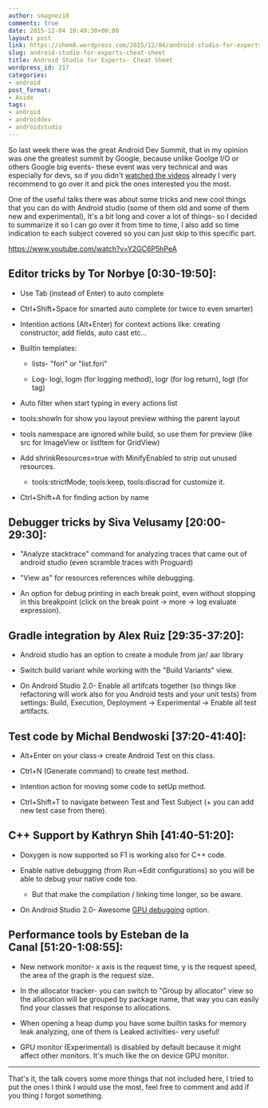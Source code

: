 ```yaml
---
author: smagnezi8
comments: true
date: 2015-12-04 10:49:30+00:00
layout: post
link: https://shem8.wordpress.com/2015/12/04/android-studio-for-experts-cheat-sheet/
slug: android-studio-for-experts-cheat-sheet
title: Android Studio for Experts- Cheat Sheet
wordpress_id: 217
categories:
- android
post_format:
- Aside
tags:
- android
- androiddev
- androidstudio
---
```


So last week there was the great Android Dev Summit, that in my opinion was one the greatest summit by Google, because unlike Goolge I/O or others Google big events- these event was very technical and was especially for devs, so if you didn't [watched the videos](https://www.youtube.com/playlist?list=PLWz5rJ2EKKc_Tt7q77qwyKRgytF1RzRx8) already I very recommend to go over it and pick the ones interested you the most.

One of the useful talks there was about some tricks and new cool things that you can do with Android studio (some of them old and some of them new and experimental), It's a bit long and cover a lot of things- so I decided to summarize it so I can go over it from time to time, I also add so time indication to each subject covered so you can just skip to this specific part.

https://www.youtube.com/watch?v=Y2GC6P5hPeA


## Editor tricks by Tor Norbye [0:30-19:50]:





	
  * Use Tab (instead of Enter) to auto complete

	
  * Ctrl+Shift+Space for smarted auto complete (or twice to even smarter)

	
  * Intention actions (Alt+Enter) for context actions like: creating constructor, add fields, auto cast etc...

	
  * Builtin templates:

	
    * lists- "fori" or "list.fori"

	
    * Log- logi, logm (for logging method), logr (for log return), logt (for tag)




	
  * Auto filter when start typing in every actions list

	
  * tools:showIn for show you layout preview withing the parent layout

	
  * tools namespace are ignored while build, so use them for preview (like src for ImageView or listItem for GridView)

	
  * Add shrinkResources=true with MinifyEnabled to strip out unused resources.

	
    * tools:strictMode, tools:keep, tools:discrad for customize it.




	
  * Ctrl+Shift+A for finding action by name




## Debugger tricks by Siva Velusamy [20:00-29:30]:





	
  * "Analyze stacktrace" command for analyzing traces that came out of android studio (even scramble traces with Proguard)

	
  * "View as" for resources references while debugging.

	
  * An option for debug printing in each break point, even without stopping in this breakpoint (click on the break point -> more -> log evaluate expression).




## Gradle integration by Alex Ruiz [29:35-37:20]:





	
  * Android studio has an option to create a module from jar/ aar library

	
  * Switch build variant while working with the "Build Variants" view.

	
  * On Android Studio 2.0- Enable all artifcats together (so things like refactoring will work also for you Android tests and your unit tests) from settings: Build, Execution, Deployment -> Experimental -> Enable all test artifacts.




## Test code by Michal Bendwoski [37:20-41:40]:





	
  * Alt+Enter on your class-> create Android Test on this class.

	
  * Ctrl+N (Generate command) to create test method.

	
  * Intention action for moving some code to setUp method.

	
  * Ctrl+Shift+T to navigate between Test and Test Subject (+ you can add new test case from there).




## C++ Support by Kathryn Shih [41:40-51:20]:





	
  * Doxygen is now supported so F1 is working also for C++ code.

	
  * Enable native debugging (from Run->Edit configurations) so you will be able to debug your native code too.

	
    * But that make the compilation / linking time longer, so be aware.




	
  * On Android Studio 2.0- Awesome [GPU debugging](https://sites.google.com/a/android.com/tools/tech-docs/gpu-profiler) option.




## Performance tools by Esteban de la Canal [51:20-1:08:55]:





	
  * New network monitor- x axis is the request time, y is the request speed, the area of the graph is the request size.

	
  * In the allocator tracker- you can switch to "Group by allocator" view so the allocation will be grouped by package name, that way you can easily find your classes that response to allocations.

	
  * When opening a heap dump you have some builtin tasks for memory leak analyzing, one of them is Leaked activities- very useful!

	
  * GPU monitor (Experimental) is disabled by default because it might affect other monitors. It's much like the on device GPU monitor.





* * *





That's it, the talk covers some more things that not included here, I tried to put the ones I think I would use the most, feel free to comment and add if you thing I forgot something.
